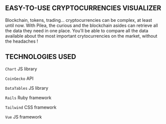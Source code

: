 ## EASY-TO-USE CRYPTOCURRENCIES VISUALIZER
Blockchain, tokens, trading... cryptocurrencies can be complex, at least until now. With Pilea, the curious and the blockchain asides can retrieve all the data they need in one place. You'll be able to compare all the data available about the most important crytocurrencies on the market, without the headaches !

## TECHNOLOGIES USED

`Chart` JS library

`CoinGecko` API

`DataTables` JS library

`Rails` Ruby framework

`Tailwind` CSS framework

`Vue` JS framework

